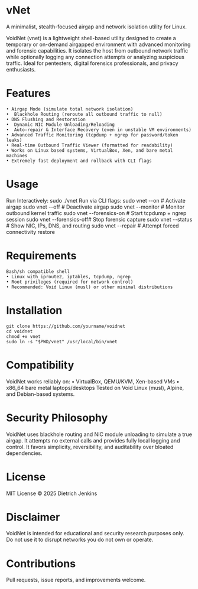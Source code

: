 # vNet
A minimalist, stealth-focused airgap and network isolation utility for Linux.

VoidNet (vnet) is a lightweight shell-based utility designed to create a temporary or on-demand airgapped environment with advanced monitoring and forensic capabilities. It isolates the host from outbound network traffic while optionally logging any connection attempts or analyzing suspicious traffic. Ideal for pentesters, digital forensics professionals, and privacy enthusiasts.

# Features
    • Airgap Mode (simulate total network isolation)
    •  Blackhole Routing (reroute all outbound traffic to null)
    • DNS Flushing and Restoration
    •  Dynamic NIC Module Unloading/Reloading
    •  Auto-repair & Interface Recovery (even in unstable VM environments)
    • Advanced Traffic Monitoring (tcpdump + ngrep for password/token leaks)
    • Real-time Outbound Traffic Viewer (formatted for readability)
    • Works on Linux based systems, VirtualBox, Xen, and bare metal machines
    • Extremely fast deployment and rollback with CLI flags

# Usage
Run Interactively:  sudo ./vnet
Run via CLI flags: 
	sudo vnet --on           # Activate airgap
	sudo vnet --off          # Deactivate airgap
	sudo vnet --monitor      # Monitor outbound kernel traffic
	sudo vnet --forensics-on # Start tcpdump + ngrep session
	sudo vnet --forensics-off# Stop forensic capture
	sudo vnet --status       # Show NIC, IPs, DNS, and routing
	sudo vnet --repair       # Attempt forced connectivity restore

# Requirements
	Bash/sh compatible shell
    • Linux with iproute2, iptables, tcpdump, ngrep
    • Root privileges (required for network control)
    • Recommended: Void Linux (musl) or other minimal distributions

# Installation
	git clone https://github.com/yourname/voidnet
	cd voidnet
	chmod +x vnet
	sudo ln -s "$PWD/vnet" /usr/local/bin/vnet

# Compatibility
VoidNet works reliably on:
    • VirtualBox, QEMU/KVM, Xen-based VMs
    •  x86_64 bare metal laptops/desktops
Tested on Void Linux (musl), Alpine, and Debian-based systems.

# Security Philosophy
VoidNet uses blackhole routing and NIC module unloading to simulate a true airgap. It attempts no external calls and provides fully local logging and control. It favors simplicity, reversibility, and auditability over bloated dependencies.


# License
MIT License © 2025 Dietrich Jenkins

# Disclaimer
VoidNet is intended for educational and security research purposes only. Do not use it to disrupt networks you do not own or operate.

# Contributions
Pull requests, issue reports, and improvements welcome.
